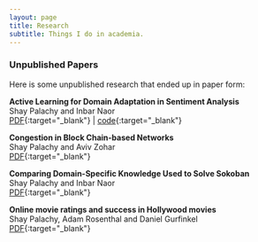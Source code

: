 ```yaml
---
layout: page
title: Research
subtitle: Things I do in academia.
---
```


### Unpublished Papers

Here is some unpublished research that ended up in paper form:

**Active Learning for Domain Adaptation in Sentiment Analysis**<br>
Shay Palachy and Inbar Naor<br>
[PDF](https://www.dropbox.com/s/oxxaozw4uvpnd1v/Active%20Learning%20for%20Domain%20Adaptation%20in%20Sentiment%20Analysis.pdf?dl=0){:target="_blank"}  |  [code](https://github.com/shaypal5/active_learning_for_domain_adaptation_in_sentiment_analysis){:target="_blank"}


**Congestion in Block Chain-based Networks**<br>
Shay Palachy and Aviv Zohar<br>
[PDF](https://www.dropbox.com/s/sytcft5mwo0athl/congestion_in_block_networks.pdf?dl=0){:target="_blank"}


**Comparing Domain-Specific Knowledge Used to Solve Sokoban**<br>
Shay Palachy and Inbar Naor<br>
[PDF](https://www.dropbox.com/s/q56iwi4oeue26yh/Comparing%20Domain-Specific%20%20Knowledge%20Used%20to%20Solve%20Sokoban%20-%20Inbar%20Naor%20and%20Shay%20Palachy.pdf?dl=0){:target="_blank"}


**Online movie ratings and success in Hollywood movies**<br>
Shay Palachy, Adam Rosenthal and Daniel Gurfinkel<br>
[PDF](https://www.dropbox.com/s/dae517gugfk45zh/online_ratings_and_success_in_hollywood_movies.pdf?dl=0){:target="_blank"}


<!--### Other research-related stuff

* [Aalto homepage](http://users.ics.aalto.fi/japarkki/){:target="_blank"}-->
